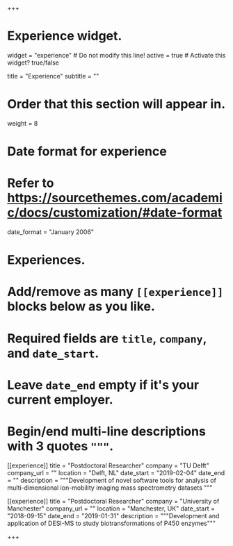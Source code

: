 +++
# Experience widget.
widget = "experience"  # Do not modify this line!
active = true  # Activate this widget? true/false

title = "Experience"
subtitle = ""

# Order that this section will appear in.
weight = 8

# Date format for experience
#   Refer to https://sourcethemes.com/academic/docs/customization/#date-format
date_format = "January 2006"

# Experiences.
#   Add/remove as many `[[experience]]` blocks below as you like.
#   Required fields are `title`, `company`, and `date_start`.
#   Leave `date_end` empty if it's your current employer.
#   Begin/end multi-line descriptions with 3 quotes `"""`.
[[experience]]
  title = "Postdoctoral Researcher"
  company = "TU Delft"
  company_url = ""
  location = "Delft, NL"
  date_start = "2019-02-04"
  date_end = ""
  description = """Development of novel software tools for analysis of multi-dimensional ion-mobility imaging mass spectrometry datasets
  """

[[experience]]
  title = "Postdoctoral Researcher"
  company = "University of Manchester"
  company_url = ""
  location = "Manchester, UK"
  date_start = "2018-09-15"
  date_end = "2019-01-31"
  description = """Development and application of DESI-MS to study biotransformations of P450 enzymes"""

+++
